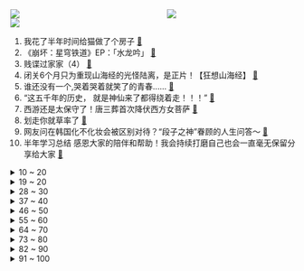 <div >
	<a style="float:left;width:55%;" href = "https://github.com/anuraghazra/github-readme-stats">
	 <img src = "https://github-readme-stats.vercel.app/api?username=iuuuuuaena&theme=buefy&show_icons=true"/>
	</a>
	<a  style="float:right;width:45%" href = "https://github.com/anuraghazra/github-readme-stats">
	 <img  src="https://github-readme-stats.vercel.app/api/top-langs/?username=anuraghazra&layout=compact"/>
	</a>
	</div>

[![](https://img.shields.io/badge/jxd-@jxdgogogo.xyz-yellowgreen.svg)](https://www.jxdgogogo.xyz)<br>
1. 我花了半年时间给猫做了个房子 [:link:](//www.bilibili.com/video/BV1614y197xJ) <br>
2. 《崩坏：星穹铁道》EP：「水龙吟」 [:link:](//www.bilibili.com/video/BV1EF411X7PF) <br>
3. 贱谍过家家（4） [:link:](//www.bilibili.com/video/BV1cx4y1d7Yr) <br>
4. 闭关6个月只为重现山海经的光怪陆离，是正片！【狂想山海经】 [:link:](//www.bilibili.com/video/BV1sW4y1d7W2) <br>
5. 谁还没有一个,哭着哭着就笑了的青春...... [:link:](//www.bilibili.com/video/BV1uM4y1s72J) <br>
6. “这五千年的历史， 就是神仙来了都得绕着走！！！” [:link:](//www.bilibili.com/video/BV1Ch4y157gB) <br>
7. 西游还是太保守了！唐三葬首次降伏西方女菩萨 [:link:](//www.bilibili.com/video/BV1zh4y1L7zu) <br>
8. 划走你就草率了 [:link:](//www.bilibili.com/video/BV1NP411C7sv) <br>
9. 网友问在韩国化不化妆会被区别对待？“段子之神”眷顾的人生问答～ [:link:](//www.bilibili.com/video/BV1wM4y1s7rh) <br>
10. 半年学习总结 感恩大家的陪伴和帮助！我会持续打磨自己也会一直毫无保留分享给大家 [:link:](//www.bilibili.com/video/BV1t94y1i7e8) <br>
<details>
<summary>10 ~ 20</summary>

11. 飞4000公里，探秘美国新奥尔良烤翅！KFC：你真去啊？ [:link:](//www.bilibili.com/video/BV1pN411S7RA) <br>
12. 第169道菜：法式焦糖布蕾 无需烤箱 [:link:](//www.bilibili.com/video/BV1ak4y157qW) <br>
13. 提高舍友的素质教育 [:link:](//www.bilibili.com/video/BV1yM4y1W72v) <br>
14. 国人诱捕器 #2 [:link:](//www.bilibili.com/video/BV1Uu4y1S7YQ) <br>
15. 下次再有牛我就用骆驼拉 [:link:](//www.bilibili.com/video/BV1au411L7Z7) <br>
16. 不骄不躁 砥砺前行 [:link:](//www.bilibili.com/video/BV1am4y177Lr) <br>
17. 6年前震惊全国的“格斗孤儿”事件，《八角笼中》拍得并不好？ [:link:](//www.bilibili.com/video/BV1B14y197UL) <br>
18. 作为著名的兔扒皮，让员工心甘情愿的被剥削 [:link:](//www.bilibili.com/video/BV1694y1i72P) <br>
19. 超燃动作片《犯罪都市2》，马东锡一拳干翻一个，拳拳到肉！ [:link:](//www.bilibili.com/video/BV1814y197Hy) <br>
</details>
<details>
<summary>19 ~ 20</summary>

20. 一个人干一乐队的活，你让乐队该怎么活，一曲西游记主题曲《云宫迅音》太惊艳了 [:link:](//www.bilibili.com/video/BV12M4y1W7NZ) <br>
21. 全网寻找这个崩坏3嘉年华上的爱莉希雅！ [:link:](//www.bilibili.com/video/BV1A8411S7mr) <br>
22. 起猛了，看见日本秋叶原有人唱套马杆（社死完整版） [:link:](//www.bilibili.com/video/BV1ck4y157Dk) <br>
23. 【时代少年团】《小炸的暑假生活》02:睡前突袭时间 [:link:](//www.bilibili.com/video/BV1iu4y1S7gE) <br>
24. 【崩坏3】我 推 的 希 儿 [:link:](//www.bilibili.com/video/BV1Hz4y1474e) <br>
25. “新 中 式 总 裁”｜魏大勋·孟宴臣 [:link:](//www.bilibili.com/video/BV1sW4y1d7qV) <br>
26. 给和牛自助餐上一课，全程高能，服务员剥虾剥到手抽筋 [:link:](//www.bilibili.com/video/BV1DV411N7Hz) <br>
27. 我收集了MC所有的纹路模板盔甲!!! [:link:](//www.bilibili.com/video/BV1ku4y1m7ui) <br>
28. 就离谱！美国贫民区敢卖500元一份的炸鸡，究竟有多好吃？ [:link:](//www.bilibili.com/video/BV1jM4y147rf) <br>
</details>
<details>
<summary>28 ~ 30</summary>

29. 20个美院人画一个苹果 [:link:](//www.bilibili.com/video/BV1mm4y177qU) <br>
30. 几分钟带你了解白血病是如何产生的，真不希望有人得这种病 [:link:](//www.bilibili.com/video/BV1fk4y1V7et) <br>
31. 【Task果冻】当退役武警在游戏里面变成特遣队员 [:link:](//www.bilibili.com/video/BV1XV411N7b7) <br>
32. 爆肝14天，我重建了第五人格的地图！ [:link:](//www.bilibili.com/video/BV1fW4y1R7Eb) <br>
33. 真Ikun尊享完整版《挪威的坤坤》，伍佰老师都说改得好！！！ [:link:](//www.bilibili.com/video/BV1uV411K75z) <br>
34. 真实事件改编，男人刚到美国却被通知国家灭亡了，被困机场9个月 [:link:](//www.bilibili.com/video/BV1Lk4y157Ju) <br>
35. 一笔写《蜀道难》 [:link:](//www.bilibili.com/video/BV1Q14y1X7dv) <br>
36. 一个挑战不要自律，自动掌控生活|成为生活、商业高手！ [:link:](//www.bilibili.com/video/BV1Dj411d7C6) <br>
37. 【糖叔】还记得那场，举全国之力的救援吗？致敬中国军人！ [:link:](//www.bilibili.com/video/BV1oF411Q7DB) <br>
</details>
<details>
<summary>37 ~ 40</summary>

38. 终 极 の 空 投 导 弹 ！【C4快乐阴人流#43】 [:link:](//www.bilibili.com/video/BV1wj411o7v9) <br>
39. 你现在还发评论吗？ [:link:](//www.bilibili.com/video/BV1Jh4y177Tq) <br>
40. 挑战华山长空栈道.毫无压力 [:link:](//www.bilibili.com/video/BV1Hh4y1L7d4) <br>
41. 听说有一位不爱吃饭的朋友 让我来帮帮他吧！ [:link:](//www.bilibili.com/video/BV1ez4y147gU) <br>
42. 所以你们是哪个作品认识我的呢？！ [:link:](//www.bilibili.com/video/BV1ph4y1L7Yq) <br>
43. “与其向往，不如出发 ” [:link:](//www.bilibili.com/video/BV1NM4y1s7Gz) <br>
44. 终於到他们了!NCT DREAM 的 Killing Voice [:link:](//www.bilibili.com/video/BV1e94y1i7pv) <br>
45. 听！《猫和老鼠》中的音效竟然这么神奇？一鸣惊人！ [:link:](//www.bilibili.com/video/BV1Kh4y177z3) <br>
46. 2023夏天最火的男人！火得不顾魏大勋死活 [:link:](//www.bilibili.com/video/BV1f8411U7Tj) <br>
</details>
<details>
<summary>46 ~ 50</summary>

47. 朋友互送衣服第二期 坐地铁太社死了！！ [:link:](//www.bilibili.com/video/BV1R8411U766) <br>
48. 舔了女神足足七年，可她却把你的好当做理所当然，等你找到宝藏女孩，女神却急了【若雪你别后悔】 [:link:](//www.bilibili.com/video/BV1RP411k7Gu) <br>
49. 关于你们天天搜我身材照这件事 [:link:](//www.bilibili.com/video/BV1Wh4y127u8) <br>
50. ⚡ 彻 底 疯 狂 ⚡ [:link:](//www.bilibili.com/video/BV1qu4y1S75Y) <br>
51. 自制打农药机甲 [:link:](//www.bilibili.com/video/BV1GW4y1d7s6) <br>
52. 大学生自制女团回归！MAGI新歌Say NO MV公开 [:link:](//www.bilibili.com/video/BV12X4y1a796) <br>
53. 【全英讲数学】既然你要求我折磨你，那我就不客气了 [:link:](//www.bilibili.com/video/BV1ZW4y1R7Vd) <br>
54. 当 代 青 年 幻 想 快 感 现 状 [:link:](//www.bilibili.com/video/BV1Uh4y117dE) <br>
55. 京阿尼火灾四周年，终于有审判开庭的消息 [:link:](//www.bilibili.com/video/BV1uM4y147g4) <br>
</details>
<details>
<summary>55 ~ 60</summary>

56. 修电脑（下） [:link:](//www.bilibili.com/video/BV1DP411k7Pn) <br>
57. 这种到底是谁在谈啊 [:link:](//www.bilibili.com/video/BV1tz4y147oM) <br>
58. 有一种剥了十斤瓜子一下倒嘴里的感觉 [:link:](//www.bilibili.com/video/BV11F411Q7bs) <br>
59. 时隔4个月，我做的免费游戏终于更新了！ [:link:](//www.bilibili.com/video/BV1U14y197Kr) <br>
60. 谁懂。下楼梯看见，帅到走不动路了 [:link:](//www.bilibili.com/video/BV12M4y1W7gJ) <br>
61. 我 推 的 门 捷 列 夫 [:link:](//www.bilibili.com/video/BV18V411N7EX) <br>
62. 虚拟女友从游戏里走出来了，我该如何抉择？！ [:link:](//www.bilibili.com/video/BV1TV4y187Xv) <br>
63. 你们的监考老师严格吗？ [:link:](//www.bilibili.com/video/BV17W4y1d7ci) <br>
64. 这4个可以拯救打工人的神器，打死也不删！ [:link:](//www.bilibili.com/video/BV1v14y197RS) <br>
</details>
<details>
<summary>64 ~ 70</summary>

65. 爆笑解说：你有买过什么奇葩的商品吗？ [:link:](//www.bilibili.com/video/BV1ru41157dK) <br>
66. 自古红颜多祸水，而今亦可解国忧 [:link:](//www.bilibili.com/video/BV14V4y1b7U7) <br>
67. 朋友，你多久没有这样自由过了 [:link:](//www.bilibili.com/video/BV1ru411L7Yo) <br>
68. ⚡️我 们 还 能 不 能 上 西 天⚡️ [:link:](//www.bilibili.com/video/BV1Rm4y1j7Bc) <br>
69. 哈哈哈哈哈谁是卧底 [:link:](//www.bilibili.com/video/BV1oV4y1b7aC) <br>
70. 保甜！西瓜选购指南 [:link:](//www.bilibili.com/video/BV1ix4y1R7t9) <br>
71. 诸葛亮：什么玩意嗖一下过去了 [:link:](//www.bilibili.com/video/BV1D94y1i79y) <br>
72. 《一部让妈妈快乐的电影和一次令人激动的追星体验》 [:link:](//www.bilibili.com/video/BV1HM4y1476d) <br>
73. 《我的人间烟火》：杨洋打不过的不止魏大勋 [:link:](//www.bilibili.com/video/BV1Wu4y1S7US) <br>
</details>
<details>
<summary>73 ~ 80</summary>

74. 不能开除我，我是公司的苍蓝猛兽！！！ [:link:](//www.bilibili.com/video/BV1ij411o7y5) <br>
75. 【伏现生日作】把对面当兵线清了 [:link:](//www.bilibili.com/video/BV17u411L7Ms) <br>
76. 遇见你爱意汹涌 看世间万物都浪漫心动 [:link:](//www.bilibili.com/video/BV1nP411C7X5) <br>
77. 你们要的路人视角，外炸街把自己整不好意思了！ [:link:](//www.bilibili.com/video/BV1nV411K7Lv) <br>
78. 总有人提醒我 要好好爱自己 [:link:](//www.bilibili.com/video/BV1Zh4y157JE) <br>
79. 是经历过很多次磨合才换来的不扫兴的爷爷 [:link:](//www.bilibili.com/video/BV1E94y1i7Ya) <br>
80. 《喂 喂 喂》 [:link:](//www.bilibili.com/video/BV1Kh4y1L7XC) <br>
81. 三十年前的人工智能，竟在编辑部打杂？《编辑部的故事》P10 [:link:](//www.bilibili.com/video/BV1Cm4y177EJ) <br>
82. “北大的为啥就不能做个废物？”【飘飘】 [:link:](//www.bilibili.com/video/BV1wu411V7E1) <br>
</details>
<details>
<summary>82 ~ 90</summary>

83. 汽修工遇到的离谱故障,客户说把柴油加车里了 [:link:](//www.bilibili.com/video/BV1nj411o7pc) <br>
84. 广西人去泰国能叮的懂他们讲哇么？ [:link:](//www.bilibili.com/video/BV1MF411X7J5) <br>
85. 22天练出六块腹肌 [:link:](//www.bilibili.com/video/BV1vX4y1Y7Gu) <br>
86. 有时候一个人看她的视频真挺无助的… [:link:](//www.bilibili.com/video/BV13u411V7KT) <br>
87. 大雨冲来的大哥 [:link:](//www.bilibili.com/video/BV1Zh4y157pP) <br>
88. 时隔五年我们一家终于回国啦！辗转30小时全记录！飞机还未落地就哭成泪人！ [:link:](//www.bilibili.com/video/BV1Yu4y1m7Ym) <br>
89. 为了一个脑海中的照片，来来回回在山间跑了3个趟，结果不错 [:link:](//www.bilibili.com/video/BV1bx4y1R7WL) <br>
90. 把浙江金华火腿和云南宣威火腿带给西班牙火腿匠人品鉴，能惊呆老外吗？ [:link:](//www.bilibili.com/video/BV1XP411k78o) <br>
91. 能在水下呼吸的小男孩，长大竟成了整个海洋的霸主，他就是亚特兰蒂斯的国王《海王》 [:link:](//www.bilibili.com/video/BV12P411k7RW) <br>
</details>
<details>
<summary>91 ~ 100</summary>

92. 盘点steam好评榜前100的游戏！你玩过几个？ [:link:](//www.bilibili.com/video/BV1vu411L7Ka) <br>
93. 猫妖和她不争气的妹妹｜国风妆造 [:link:](//www.bilibili.com/video/BV1mF411Q7Sn) <br>
94. 【兽医小小康】小猫抬不起头 ~ 从进门到治好的看病全流程 [:link:](//www.bilibili.com/video/BV18X4y1Y7Di) <br>
95. 在伊犁跳了爱乐之城转场plus [:link:](//www.bilibili.com/video/BV1gk4y157wt) <br>
96. 这个闺蜜实在不简单 [:link:](//www.bilibili.com/video/BV1Pm4y177gs) <br>
97. 在办公室清唱一首《Shadow of the sun》 [:link:](//www.bilibili.com/video/BV1uM4y147EN) <br>
98. 王者你不知道的冷知识合集（全英雄） [:link:](//www.bilibili.com/video/BV1hu411L7qX) <br>
99. 2015年，这些游戏震撼了全世界的玩家！ [:link:](//www.bilibili.com/video/BV15F411Q7Lu) <br>
100. 世一水来电提醒之今日你提纯了吗？ [:link:](//www.bilibili.com/video/BV1Uu4y1S7SU) <br>
</details>
